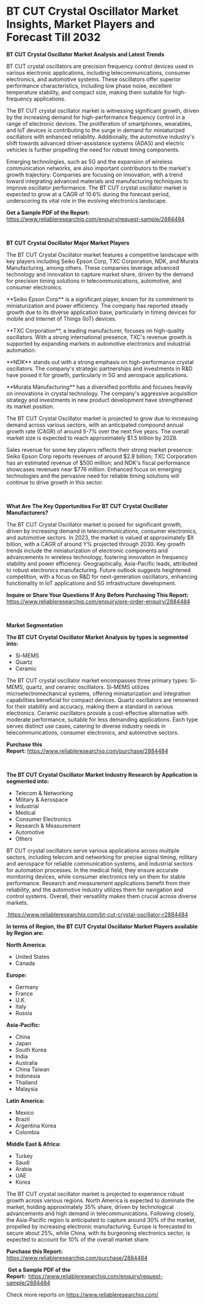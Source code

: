 <p><h1>BT CUT Crystal Oscillator Market Insights, Market Players and Forecast Till 2032</h1></p><p><strong>BT CUT Crystal Oscillator Market Analysis and Latest Trends</strong></p>
<p><p>BT CUT crystal oscillators are precision frequency control devices used in various electronic applications, including telecommunications, consumer electronics, and automotive systems. These oscillators offer superior performance characteristics, including low phase noise, excellent temperature stability, and compact size, making them suitable for high-frequency applications.</p><p>The BT CUT crystal oscillator market is witnessing significant growth, driven by the increasing demand for high-performance frequency control in a range of electronic devices. The proliferation of smartphones, wearables, and IoT devices is contributing to the surge in demand for miniaturized oscillators with enhanced reliability. Additionally, the automotive industry's shift towards advanced driver-assistance systems (ADAS) and electric vehicles is further propelling the need for robust timing components.</p><p>Emerging technologies, such as 5G and the expansion of wireless communication networks, are also important contributors to the market's growth trajectory. Companies are focusing on innovation, with a trend toward integrating advanced materials and manufacturing techniques to improve oscillator performance. The BT CUT crystal oscillator market is expected to grow at a CAGR of 10.6% during the forecast period, underscoring its vital role in the evolving electronics landscape.</p></p>
<p><strong>Get a Sample PDF of the Report:&nbsp;</strong> <a href="https://www.reliableresearchiq.com/enquiry/request-sample/2884484?utm_campaign=3276&utm_medium=2&utm_source=Github&utm_content=ia&utm_term=13032025&utm_id=bt-cut-crystal-oscillator">https://www.reliableresearchiq.com/enquiry/request-sample/2884484</a></p>
<p>&nbsp;</p>
<p><strong>BT CUT Crystal Oscillator Major Market Players</strong></p>
<p><p>The BT CUT Crystal Oscillator market features a competitive landscape with key players including Seiko Epson Corp, TXC Corporation, NDK, and Murata Manufacturing, among others. These companies leverage advanced technology and innovation to capture market share, driven by the demand for precision timing solutions in telecommunications, automotive, and consumer electronics.</p><p>**Seiko Epson Corp** is a significant player, known for its commitment to miniaturization and power efficiency. The company has reported steady growth due to its diverse application base, particularly in timing devices for mobile and Internet of Things (IoT) devices. </p><p>**TXC Corporation**, a leading manufacturer, focuses on high-quality oscillators. With a strong international presence, TXC's revenue growth is supported by expanding markets in automotive electronics and industrial automation.</p><p>**NDK** stands out with a strong emphasis on high-performance crystal oscillators. The company's strategic partnerships and investments in R&D have poised it for growth, particularly in 5G and aerospace applications.</p><p>**Murata Manufacturing** has a diversified portfolio and focuses heavily on innovations in crystal technology. The company's aggressive acquisition strategy and investments in new product development have strengthened its market position.</p><p>The BT CUT Crystal Oscillator market is projected to grow due to increasing demand across various sectors, with an anticipated compound annual growth rate (CAGR) of around 5-7% over the next five years. The overall market size is expected to reach approximately $1.5 billion by 2028.</p><p>Sales revenue for some key players reflects their strong market presence: Seiko Epson Corp reports revenues of around $2.8 billion; TXC Corporation has an estimated revenue of $500 million; and NDK's fiscal performance showcases revenues near $776 million. Enhanced focus on emerging technologies and the pervasive need for reliable timing solutions will continue to drive growth in this sector.</p></p>
<p>&nbsp;</p>
<p><strong>What Are The Key Opportunities For BT CUT Crystal Oscillator Manufacturers?</strong></p>
<p><p>The BT CUT Crystal Oscillator market is poised for significant growth, driven by increasing demand in telecommunications, consumer electronics, and automotive sectors. In 2023, the market is valued at approximately $X billion, with a CAGR of around Y% projected through 2030. Key growth trends include the miniaturization of electronic components and advancements in wireless technology, fostering innovation in frequency stability and power efficiency. Geographically, Asia-Pacific leads, attributed to robust electronics manufacturing. Future outlook suggests heightened competition, with a focus on R&D for next-generation oscillators, enhancing functionality in IoT applications and 5G infrastructure development.</p></p>
<p><strong>Inquire or Share Your Questions If Any Before Purchasing This Report:</strong> <a href="https://www.reliableresearchiq.com/enquiry/pre-order-enquiry/2884484?utm_campaign=3276&utm_medium=2&utm_source=Github&utm_content=ia&utm_term=13032025&utm_id=bt-cut-crystal-oscillator">https://www.reliableresearchiq.com/enquiry/pre-order-enquiry/2884484</a></p>
<p>&nbsp;</p>
<p><strong>Market Segmentation</strong></p>
<p><strong>The BT CUT Crystal Oscillator Market Analysis by types is segmented into:</strong></p>
<p><ul><li>Si-MEMS</li><li>Quartz</li><li>Ceramic</li></ul></p>
<p><p>The BT CUT crystal oscillator market encompasses three primary types: Si-MEMS, quartz, and ceramic oscillators. Si-MEMS utilizes microelectromechanical systems, offering miniaturization and integration capabilities beneficial for compact devices. Quartz oscillators are renowned for their stability and accuracy, making them a standard in various electronics. Ceramic oscillators provide a cost-effective alternative with moderate performance, suitable for less demanding applications. Each type serves distinct use cases, catering to diverse industry needs in telecommunications, consumer electronics, and automotive sectors.</p></p>
<p><strong>Purchase this Report:&nbsp;</strong><a href="https://www.reliableresearchiq.com/purchase/2884484?utm_campaign=3276&utm_medium=2&utm_source=Github&utm_content=ia&utm_term=13032025&utm_id=bt-cut-crystal-oscillator">https://www.reliableresearchiq.com/purchase/2884484</a></p>
<p>&nbsp;</p>
<p><strong>The BT CUT Crystal Oscillator Market Industry Research by Application is segmented into:</strong></p>
<p><ul><li>Telecom & Networking</li><li>Military & Aerospace</li><li>Industrial</li><li>Medical</li><li>Consumer Electronics</li><li>Research & Measurement</li><li>Automotive</li><li>Others</li></ul></p>
<p><p>BT CUT crystal oscillators serve various applications across multiple sectors, including telecom and networking for precise signal timing, military and aerospace for reliable communication systems, and industrial sectors for automation processes. In the medical field, they ensure accurate monitoring devices, while consumer electronics rely on them for stable performance. Research and measurement applications benefit from their reliability, and the automotive industry utilizes them for navigation and control systems. Overall, their versatility makes them crucial across diverse markets.</p></p>
<p><a href="https://www.reliableresearchiq.com/bt-cut-crystal-oscillator-r2884484?utm_campaign=3276&utm_medium=2&utm_source=Github&utm_content=ia&utm_term=13032025&utm_id=bt-cut-crystal-oscillator">&nbsp;https://www.reliableresearchiq.com/bt-cut-crystal-oscillator-r2884484</a></p>
<p><strong>In terms of Region, the BT CUT Crystal Oscillator Market Players available by Region are:</strong></p>
<p>
    <p> <strong> North America: </strong>
        <ul>
            <li>United States</li>
            <li>Canada</li>
        </ul>
        </p> 
    <p> <strong> Europe: </strong>
        <ul>
            <li>Germany</li>
            <li>France</li>
            <li>U.K.</li>
            <li>Italy</li>
            <li>Russia</li>
        </ul>
        </p> 
    <p> <strong> Asia-Pacific: </strong>
        <ul>
            <li>China</li>
            <li>Japan</li>
            <li>South Korea</li>
            <li>India</li>
            <li>Australia</li>
            <li>China Taiwan</li>
            <li>Indonesia</li>
            <li>Thailand</li>
            <li>Malaysia</li>
        </ul>
        </p> 
    <p> <strong> Latin America: </strong>
        <ul>
            <li>Mexico</li>
            <li>Brazil</li>
            <li>Argentina Korea</li>
            <li>Colombia</li>
        </ul>
        </p> 
    <p> <strong> Middle East & Africa: </strong>
        <ul>
            <li>Turkey</li>
            <li>Saudi</li>
            <li>Arabia</li>
            <li>UAE</li>
            <li>Korea</li>
        </ul>
    </p>
    </p>
<p><p>The BT CUT crystal oscillator market is projected to experience robust growth across various regions. North America is expected to dominate the market, holding approximately 35% share, driven by technological advancements and high demand in telecommunications. Following closely, the Asia-Pacific region is anticipated to capture around 30% of the market, propelled by increasing electronic manufacturing. Europe is forecasted to secure about 25%, while China, with its burgeoning electronics sector, is expected to account for 10% of the overall market share. </p></p>
<p><strong>Purchase this Report: </strong><a href="https://www.reliableresearchiq.com/purchase/2884484?utm_campaign=3276&utm_medium=2&utm_source=Github&utm_content=ia&utm_term=13032025&utm_id=bt-cut-crystal-oscillator">https://www.reliableresearchiq.com/purchase/2884484</a></p>
<p>&nbsp;<strong>Get a Sample PDF of the Report:&nbsp;&nbsp;</strong><a href="https://www.reliableresearchiq.com/enquiry/request-sample/2884484?utm_campaign=3276&utm_medium=2&utm_source=Github&utm_content=ia&utm_term=13032025&utm_id=bt-cut-crystal-oscillator">https://www.reliableresearchiq.com/enquiry/request-sample/2884484</a></p>
<p><strong></strong></p>
<p>Check more reports on <a href="https://www.reliableresearchiq.com/?utm_campaign=3276&utm_medium=2&utm_source=Github&utm_content=ia&utm_term=13032025&utm_id=bt-cut-crystal-oscillator">https://www.reliableresearchiq.com/</a></p>